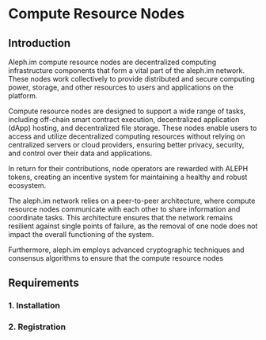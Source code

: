 # Compute Resource Nodes

## Introduction

Aleph.im compute resource nodes are decentralized computing infrastructure components that form a vital part of the
aleph.im network. These nodes work collectively to provide distributed and secure computing power, storage, and other
resources to users and applications on the platform.

Compute resource nodes are designed to support a wide range of tasks, including off-chain smart contract execution,
decentralized application (dApp) hosting, and decentralized file storage. These nodes enable users to access and utilize
decentralized computing resources without relying on centralized servers or cloud providers, ensuring better privacy,
security, and control over their data and applications.

In return for their contributions, node
operators are rewarded with ALEPH tokens, creating an incentive system for maintaining a healthy and robust ecosystem.

The aleph.im network relies on a peer-to-peer architecture, where compute resource nodes communicate with each other to
share information and coordinate tasks. This architecture ensures that the network remains resilient against single
points of failure, as the removal of one node does not impact the overall functioning of the system.

Furthermore, aleph.im employs advanced cryptographic techniques and consensus algorithms to ensure that the compute
resource nodes

## Requirements

### 1. Installation

### 2. Registration

